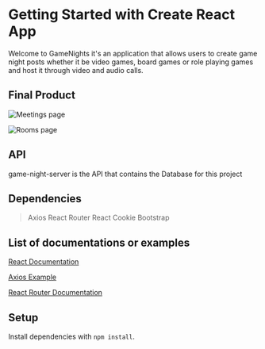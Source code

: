 # Getting Started with Create React App

Welcome to GameNights it's an application that allows users to create game night posts whether it be video games, board games or role playing games and host it through video and audio calls.

## Final Product

![Meetings page](https://github.com/AliHashemi86/game-nights/blob/master/docs/Meetings.gif?raw=true)

![Rooms page](https://github.com/AliHashemi86/game-nights/blob/master/docs/FinalRooms.gif?raw=true)

## API 
game-night-server is the API that contains the Database for this project

## Dependencies 

> Axios
> React Router
> React Cookie
> Bootstrap

## List of documentations or examples

[React Documentation](https://reactjs.org/docs/getting-started.html)

[Axios Example](https://github.com/axios/axios#example)

[React Router Documentation](https://reactrouter.com/)

## Setup

Install dependencies with `npm install`.